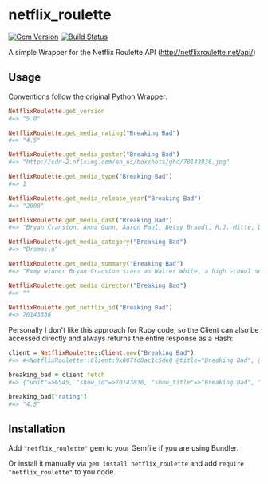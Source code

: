 [GV img]: https://badge.fury.io/rb/netflix_roulette.png
[BS img]: https://travis-ci.org/doesterr/netflix_roulette.png

[Gem Version]: https://rubygems.org/gems/netflix_roulette
[Build Status]: https://travis-ci.org/doesterr/netflix_roulette


# netflix_roulette
[![Gem Version][GV img]][Gem Version]
[![Build Status][BS img]][Build Status]

A simple Wrapper for the Netflix Roulette API (http://netflixroulette.net/api/)

## Usage

Conventions follow the original Python Wrapper:
```ruby
NetflixRoulette.get_version
#=> "5.0"

NetflixRoulette.get_media_rating("Breaking Bad")
#=> "4.5"

NetflixRoulette.get_media_poster("Breaking Bad")
#=> "http://cdn-2.nflximg.com/en_us/boxshots/ghd/70143836.jpg"

NetflixRoulette.get_media_type("Breaking Bad")
#=> 1

NetflixRoulette.get_media_release_year("Breaking Bad")
#=> "2008"

NetflixRoulette.get_media_cast("Breaking Bad")
#=> "Bryan Cranston, Anna Gunn, Aaron Paul, Betsy Brandt, R.J. Mitte, Dean Norris, Bob Odenkirk, Steven Michael Quezada, Jonathan Banks, Giancarlo Esposito"

NetflixRoulette.get_media_category("Breaking Bad")
#=> "Dramas\n"

NetflixRoulette.get_media_summary("Breaking Bad")
#=> "Emmy winner Bryan Cranston stars as Walter White, a high school science teacher who learns that he has terminal lung cancer and teams with a former student to manufacture and sell high-quality crystal meth to secure his family's future."

NetflixRoulette.get_media_director("Breaking Bad")
#=> ""

NetflixRoulette.get_netflix_id("Breaking Bad")
#=> 70143836
```    
    
Personally I don't like this approach for Ruby code, so the Client can also be accessed directly and always returns the entire response as a Hash:

```ruby   
client = NetflixRoulette::Client.new("Breaking Bad")
#=> #<NetflixRoulette::Client:0x007fd8ac1c5de0 @title="Breaking Bad", @year=0>

breaking_bad = client.fetch
#=> {"unit"=>6545, "show_id"=>70143836, "show_title"=>"Breaking Bad", "release_year"=>"2008", "rating"=>"4.5", "category"=>"Dramas\n", "show_cast"=>"Bryan Cranston, Anna Gunn, Aaron Paul, Betsy Brandt, R.J. Mitte, Dean Norris, Bob Odenkirk, Steven Michael Quezada, Jonathan Banks, Giancarlo Esposito", "director"=>"", "summary"=>"Emmy winner Bryan Cranston stars as Walter White, a high school science teacher who learns that he has terminal lung cancer and teams with a former student to manufacture and sell high-quality crystal meth to secure his family's future.", "poster"=>"http://cdn-2.nflximg.com/en_us/boxshots/ghd/70143836.jpg", "mediatype"=>1}

breaking_bad["rating"]
#=> "4.5"

```    
    
## Installation

Add `"netflix_roulette"` gem to your Gemfile if you are using Bundler.

Or install it manually via `gem install netflix_roulette` and add `require "netflix_roulette"` to you code.
